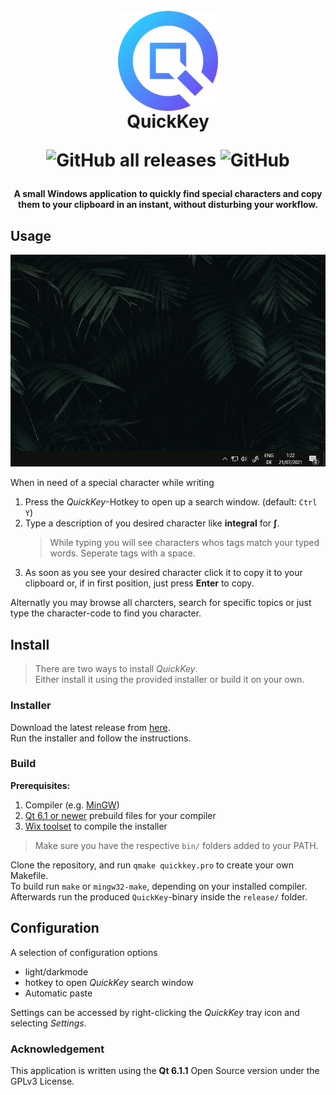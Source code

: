 <h1 align="center">
  <br>
  <img src="./images/qicon.svg" alt="QuickKey logo" style="vertical-align:middle" title="QuickKey" height="160" />
  <br>
  QuickKey
  <br>
  
  ![GitHub all releases](https://img.shields.io/github/downloads/leokraft/QuickKey/total?color=green)
  ![GitHub](https://img.shields.io/github/license/leokraft/QuickKey?color=green)
  
</h1>

<h4 align="center">A small Windows application to quickly find special characters and copy them to your clipboard in an instant, without disturbing your workflow.</h4>

## Usage

![usage](./images/usage.gif)

When in need of a special character while writing

1. Press the _QuickKey_-Hotkey to open up a search window. (default: `Ctrl Y`)
2. Type a description of you desired character like **integral** for **∫**.
   > While typing you will see characters whos tags match your typed words.
   > Seperate tags with a space.
3. As soon as you see your desired character click it to copy it to your clipboard or, if in first position, just press **Enter** to copy.

Alternatly you may browse all charcters, search for specific topics or just type the character-code to find you character.

## Install

> There are two ways to install _QuickKey_.\
> Either install it using the provided installer or build it on your own.

### Installer

Download the latest release from [here](https://github.com/leokraft/QuickKey/releases).\
Run the installer and follow the instructions.

### Build

**Prerequisites:**

1. Compiler (e.g. [MinGW](https://mingw-w64.org/doku.php/download))
2. [Qt 6.1 or newer](https://www.qt.io/download-qt-installer) prebuild files for your compiler
3. [Wix toolset](https://wixtoolset.org/releases/) to compile the installer

> Make sure you have the respective `bin/` folders added to your PATH.

Clone the repository, and run `qmake quickkey.pro` to create your own Makefile.\
To build run `make` or `mingw32-make`, depending on your installed compiler.\
Afterwards run the produced `QuickKey`-binary inside the `release/` folder.

## Configuration

A selection of configuration options

- light/darkmode
- hotkey to open _QuickKey_ search window
- Automatic paste

Settings can be accessed by right-clicking the _QuickKey_ tray icon and selecting _Settings_.

### Acknowledgement

This application is written using the **Qt 6.1.1** Open Source version under the GPLv3 License.
